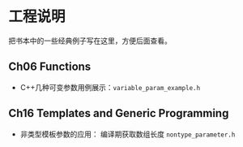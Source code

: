 # 工程说明

把书本中的一些经典例子写在这里，方便后面查看。

## Ch06 Functions

- C++几种可变参数用例展示：`variable_param_example.h`

## Ch16 Templates and Generic Programming

- 非类型模板参数的应用： 编译期获取数组长度 `nontype_parameter.h`


